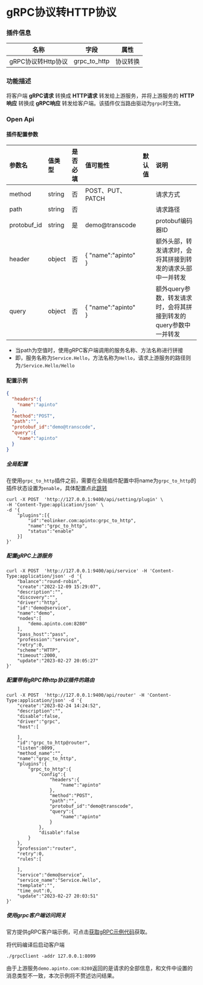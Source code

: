 # gRPC协议转HTTP协议

### 插件信息

| 名称            | 字段           | 属性   |
|---------------|--------------|------|
| gRPC协议转Http协议 | grpc_to_http | 协议转换 |


### 功能描述

将客户端 **gRPC请求** 转换成 **HTTP请求** 转发给上游服务，并将上游服务的 **HTTP响应** 转换成 **gRPC响应** 转发给客户端。该插件仅当路由驱动为`grpc`时生效。

### Open Api

#### 插件配置参数

| 参数名      | 值类型 | 是否必填 | 值可能性             | 默认值 | 说明                                                         |
| :---------- | :----- | :------- | :------------------- | :----- | :----------------------------------------------------------- |
| method      | string | 否       | POST、PUT、PATCH     |        | 请求方式                                                     |
| path        | string | 否       |                      |        | 请求路径                                                     |
| protobuf_id | string | 是       | demo@transcode       |        | protobuf编码器ID                                             |
| header      | object | 否       | { "name":"apinto"  } |        | 额外头部，转发请求时，会将其拼接到转发的请求头部中一并转发   |
| query       | object | 否       | { "name":"apinto"  } |        | 额外query参数，转发请求时，会将其拼接到转发的query参数中一并转发 |

* 当path为空值时，使用gRPC客户端调用的服务名称、方法名称进行拼接
* 即，服务名称为`Service.Hello`，方法名称为`Hello`，请求上游服务的路径则为`/Service.Hello/Hello`

#### 配置示例
```json
{
  "headers":{
    "name":"apinto"
  },
  "method":"POST",
  "path":"",
  "protobuf_id":"demo@transcode",
  "query":{
    "name":"apinto"
  }
}
```

##### 全局配置

在使用`grpc_to_http`插件之前，需要在全局插件配置中将name为`grpc_to_http`的插件状态设置为`enable`，具体配置点此[跳转](/docs/apinto/plugins)

```shell
curl -X POST  'http://127.0.0.1:9400/api/setting/plugin' \
-H 'Content-Type:application/json' \
-d '{
    "plugins":[{
        "id":"eolinker.com:apinto:grpc_to_http",
        "name":"grpc_to_http",
        "status":"enable"
    }]
}'
```


##### 配置gRPC上游服务
```shell
curl -X POST  'http://127.0.0.1:9400/api/service' -H 'Content-Type:application/json' -d '{
    "balance":"round-robin",
    "create":"2022-12-09 15:29:07",
    "description":"",
    "discovery":"",
    "driver":"http",
    "id":"demo@service",
    "name":"demo",
    "nodes":[
        "demo.apinto.com:8280"
    ],
    "pass_host":"pass",
    "profession":"service",
    "retry":0,
    "scheme":"HTTP",
    "timeout":2000,
    "update":"2023-02-27 20:05:27"
}' 
```


##### 配置带有gRPC转http协议插件的路由

```shell
curl -X POST  'http://127.0.0.1:9400/api/router' -H 'Content-Type:application/json' -d '{
    "create":"2023-02-24 14:24:52",
    "description":"",
    "disable":false,
    "driver":"grpc",
    "host":[

    ],
    "id":"grpc_to_http@router",
    "listen":8099,
    "method_name":"",
    "name":"grpc_to_http",
    "plugins":{
        "grpc_to_http":{
            "config":{
                "headers":{
                    "name":"apinto"
                },
                "method":"POST",
                "path":"",
                "protobuf_id":"demo@transcode",
                "query":{
                    "name":"apinto"
                }
            },
            "disable":false
        }
    },
    "profession":"router",
    "retry":0,
    "rules":[

    ],
    "service":"demo@service",
    "service_name":"Service.Hello",
    "template":"",
    "time_out":0,
    "update":"2023-02-27 20:03:51"
}' 
```

##### 使用grpc客户端访问网关
官方提供gRPC客户端示例，可点击[获取gRPC示例代码](https://github.com/eolinker/apinto/tree/main/example/grpc)获取。

将代码编译后启动客户端
```shell
./grpcClient -addr 127.0.0.1:8099
```

由于上游服务`demo.apinto.com:8280`返回的是请求的全部信息，和文件中设置的消息类型不一致，本次示例将不赘述访问结果。

